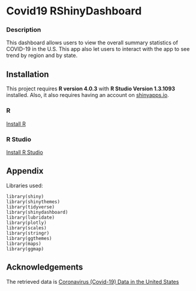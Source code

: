 # Covid19 RShinyDashboard

### Description
This dashboard allows users to view the overall summary statistics of COVID-19 in the U.S. This app also let users to interact with the app to see trend by region and by state.

## Installation

This project requires **R version 4.0.3** with **R Studio Version 1.3.1093** installed. Also, it also requires having an account on [shinyapps.io](https://www.shinyapps.io/).

### R
[Install R](https://www.r-project.org/)

### R Studio
[Install R Studio](https://www.rstudio.com/products/rstudio/download/)


## Appendix

Libraries used:
```{r}
library(shiny)
library(shinythemes)
library(tidyverse)
library(shinydashboard)
library(lubridate)
library(plotly)
library(scales)
library(stringr)
library(ggthemes)
library(maps)
library(ggmap)
```

## Acknowledgements
The retrieved data is [Coronavirus (Covid-19) Data in the United States](https://github.com/nytimes/covid-19-data)
